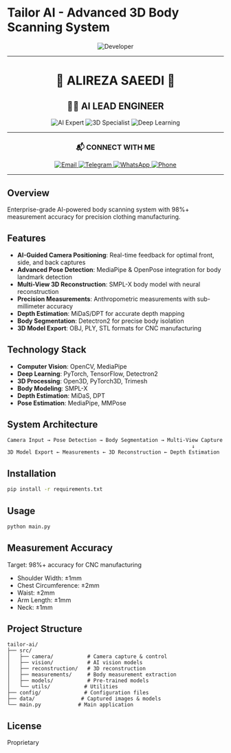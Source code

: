 # Tailor AI - Advanced 3D Body Scanning System

<div align="center">

<img src="https://readme-typing-svg.demolab.com?font=Fira+Code&size=32&duration=2800&pause=2000&color=00D9FF&center=true&vCenter=true&width=940&lines=Ai+lead+engineer+:+AlirezA+Saeedi" alt="Developer" />

---

# 🌟 **ALIREZA SAEEDI** 🌟
## 👨‍💻 **AI LEAD ENGINEER**

<img src="https://img.shields.io/badge/AI%20%26%20Computer%20Vision-Expert-00D9FF?style=for-the-badge&labelColor=000000&logo=python&logoColor=white" alt="AI Expert" />
<img src="https://img.shields.io/badge/3D%20Reconstruction-Specialist-00D9FF?style=for-the-badge&labelColor=000000&logo=threedotjs&logoColor=white" alt="3D Specialist" />
<img src="https://img.shields.io/badge/Deep%20Learning-Advanced-00D9FF?style=for-the-badge&labelColor=000000&logo=pytorch&logoColor=white" alt="Deep Learning" />

---

### 📬 **CONNECT WITH ME**

<p align="center">
  <a href="mailto:alirezasaeediofficial@gmail.com">
    <img src="https://img.shields.io/badge/EMAIL-alirezasaeediofficial@gmail.com-D14836?style=for-the-badge&logo=gmail&logoColor=white" alt="Email"/>
  </a>
  <a href="https://t.me/AR_Saeedi">
    <img src="https://img.shields.io/badge/TELEGRAM-@AR__Saeedi-2CA5E0?style=for-the-badge&logo=telegram&logoColor=white" alt="Telegram"/>
  </a>
  <a href="https://wa.me/0989910615570">
    <img src="https://img.shields.io/badge/WHATSAPP-+98%20991%20061%205570-25D366?style=for-the-badge&logo=whatsapp&logoColor=white" alt="WhatsApp"/>
  </a>
  <a href="tel:+989910615570">
    <img src="https://img.shields.io/badge/PHONE-098--9910615570-0078D4?style=for-the-badge&logo=phone&logoColor=white" alt="Phone"/>
  </a>
</p>

---

</div>

## Overview
Enterprise-grade AI-powered body scanning system with 98%+ measurement accuracy for precision clothing manufacturing.

## Features
- **AI-Guided Camera Positioning**: Real-time feedback for optimal front, side, and back captures
- **Advanced Pose Detection**: MediaPipe & OpenPose integration for body landmark detection
- **Multi-View 3D Reconstruction**: SMPL-X body model with neural reconstruction
- **Precision Measurements**: Anthropometric measurements with sub-millimeter accuracy
- **Depth Estimation**: MiDaS/DPT for accurate depth mapping
- **Body Segmentation**: Detectron2 for precise body isolation
- **3D Model Export**: OBJ, PLY, STL formats for CNC manufacturing

## Technology Stack
- **Computer Vision**: OpenCV, MediaPipe
- **Deep Learning**: PyTorch, TensorFlow, Detectron2
- **3D Processing**: Open3D, PyTorch3D, Trimesh
- **Body Modeling**: SMPL-X
- **Depth Estimation**: MiDaS, DPT
- **Pose Estimation**: MediaPipe, MMPose

## System Architecture

```
Camera Input → Pose Detection → Body Segmentation → Multi-View Capture
                                                            ↓
3D Model Export ← Measurements ← 3D Reconstruction ← Depth Estimation
```

## Installation

```bash
pip install -r requirements.txt
```

## Usage

```bash
python main.py
```

## Measurement Accuracy
Target: 98%+ accuracy for CNC manufacturing
- Shoulder Width: ±1mm
- Chest Circumference: ±2mm
- Waist: ±2mm
- Arm Length: ±1mm
- Neck: ±1mm

## Project Structure
```
tailor-ai/
├── src/
│   ├── camera/           # Camera capture & control
│   ├── vision/           # AI vision models
│   ├── reconstruction/   # 3D reconstruction
│   ├── measurements/     # Body measurement extraction
│   ├── models/           # Pre-trained models
│   └── utils/           # Utilities
├── config/              # Configuration files
├── data/               # Captured images & models
└── main.py            # Main application
```

## License
Proprietary
